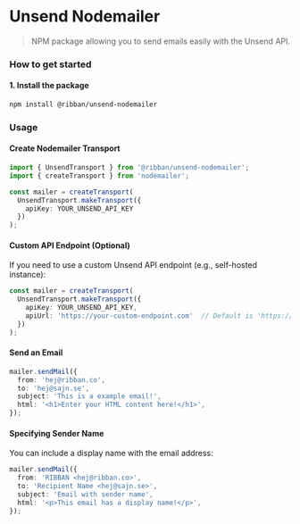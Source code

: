 # Unsend Nodemailer

> NPM package allowing you to send emails easily with the Unsend API. 

### How to get started

#### 1. Install the package

```bash
npm install @ribban/unsend-nodemailer
```

### Usage

#### Create Nodemailer Transport

```typescript
import { UnsendTransport } from '@ribban/unsend-nodemailer';
import { createTransport } from 'nodemailer';

const mailer = createTransport(
  UnsendTransport.makeTransport({
    apiKey: YOUR_UNSEND_API_KEY
  })
);
```

#### Custom API Endpoint (Optional)
If you need to use a custom Unsend API endpoint (e.g., self-hosted instance):

```typescript
const mailer = createTransport(
  UnsendTransport.makeTransport({
    apiKey: YOUR_UNSEND_API_KEY,
    apiUrl: 'https://your-custom-endpoint.com'  // Default is 'https://api.unsend.dev'
  })
);
```

#### Send an Email

```typescript
mailer.sendMail({
  from: 'hej@ribban.co',
  to: 'hej@sajn.se',
  subject: 'This is a example email!',
  html: '<h1>Enter your HTML content here!</h1>',
});
```

#### Specifying Sender Name

You can include a display name with the email address:

```typescript
mailer.sendMail({
  from: 'RIBBAN <hej@ribban.co>',
  to: 'Recipient Name <hej@sajn.se>',
  subject: 'Email with sender name',
  html: '<p>This email has a display name!</p>',
});
```

